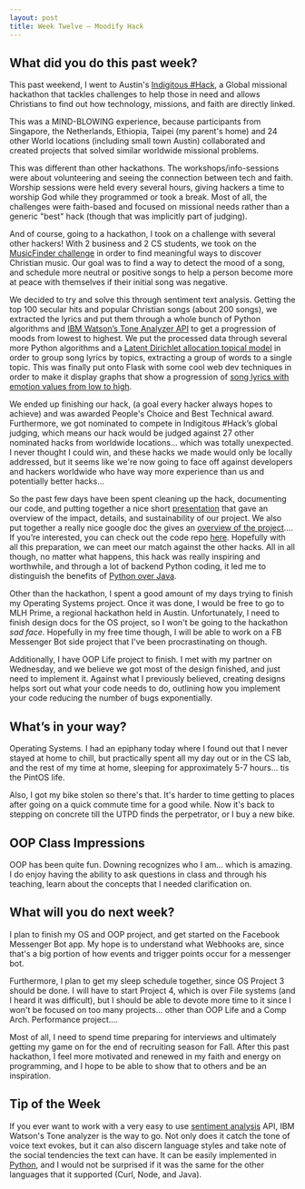```yaml
---
layout: post
title: Week Twelve – Moodify Hack
---
```


What did you do this past week?
------
This past weekend, I went to Austin's [Indigitous #Hack](https://indigitous.org/hack), a Global missional hackathon that tackles challenges to help those in need and allows Christians to find out how technology, missions, and faith are directly linked.

This was a MIND-BLOWING experience, because participants from Singapore, the Netherlands, Ethiopia, Taipei (my parent's home) and 24 other World locations (including small town Austin) collaborated and created projects that solved similar worldwide missional problems.

This was different than other hackathons. The workshops/info-sessions were about volunteering and seeing the connection between tech and faith. Worship sessions were held every several hours, giving hackers a time to worship God while they programmed or took a break. Most of all, the challenges were faith-based and focused on missional needs rather than a generic "best" hack (though that was implicitly part of judging).

And of course, going to a hackathon, I took on a challenge with several other hackers! With 2 business and 2 CS students, we took on the [MusicFinder challenge](https://indigitous.org/hack/challenges/musicfinder/) in order to find meaningful ways to discover Christian music. Our goal was to find a way to detect the mood of a song, and schedule more neutral or positive songs to help a person become more at peace with themselves if their initial song was negative. 

We decided to try and solve this through sentiment text analysis. Getting the top 100 secular hits and popular Christian songs (about 200 songs), we extracted the lyrics and put them through a whole bunch of Python algorithms and [IBM Watson’s Tone Analyzer API](https://tone-analyzer-demo.mybluemix.net/) to get a progression of moods from lowest to highest. We put the processed data through several more Python algorithms and a [Latent Dirichlet allocation topical model](https://radimrehurek.com/gensim/models/ldamodel.html) in order to group song lyrics by topics, extracting a group of words to a single topic. This was finally put onto Flask with some cool web dev techniques in order to make it display graphs that show a progression of [song lyrics with emotion values from low to high](https://www.youtube.com/watch?v=e6cWOU9Pd0s).

We ended up finishing our hack, (a goal every hacker always hopes to achieve) and was awarded People's Choice and Best Technical award.  Furthermore, we got nominated to compete in Indigitous #Hack’s global judging, which means our hack would be judged against 27 other nominated hacks from worldwide locations... which was totally unexpected. I never thought I could win, and these hacks we made would only be locally addressed, but it seems like we're now going to face off against developers and hackers worldwide who have way more experience than us and potentially better hacks...

So the past few days have been spent cleaning up the hack, documenting our code, and putting together a nice short [presentation](https://www.youtube.com/watch?v=NDC10z1V3Fw) that gave an overview of the impact, details, and sustainability of our project. We also put together a really nice google doc the gives an [overview of the project](https://docs.google.com/document/d/1SsHBxV5uW9Nua9YWK0FhQR99E4dm15evlvtCADXgV5E/edit)…. If you’re interested, you can check out the code repo [here](https://github.com/theCreedo/IndigitousMusicFinder). Hopefully with all this preparation, we can meet our match against the other hacks.
All in all though, no matter what happens, this hack was really inspiring and worthwhile, and through a lot of backend Python coding, it led me to distinguish the benefits of [Python over Java](https://login.cs.utexas.edu/blog/3-reasons-why-python-java).

Other than the hackathon, I spent a good amount of my days trying to finish my Operating Systems project. Once it was done, I would be free to go to MLH Prime, a regional hackathon held in Austin. Unfortunately, I need to finish design docs for the OS project, so I won't be going to the hackathon *sad face*. Hopefully in my free time though, I will be able to work on a FB Messenger Bot side project that I've been procrastinating on though.

Additionally, I have OOP Life project to finish. I met with my partner on Wednesday, and we believe we got most of the design finished, and just need to implement it. Against what I previously believed, creating designs helps sort out what your code needs to do, outlining how you implement your code reducing the number of bugs exponentially.

What’s in your way?
------
Operating Systems. I had an epiphany today where I found out that I never stayed at home to chill, but practically spent all my day out or in the CS lab, and the rest of my time at home, sleeping for approximately 5-7 hours... tis the PintOS life.

Also, I got my bike stolen so there's that. It's harder to time getting to places after going on a quick commute time for a good while. Now it's back to stepping on concrete till the UTPD finds the perpetrator, or I buy a new bike.

OOP Class Impressions
------
OOP has been quite fun. Downing recognizes who I am... which is amazing. I do enjoy having the ability to ask questions in class and through his teaching, learn about the concepts that I needed clarification on.

What will you do next week?
------
I plan to finish my OS and OOP project, and get started on the Facebook Messenger Bot app. My hope is to understand what Webhooks are, since that's a big portion of how events and trigger points occur for a messenger bot.

Furthermore, I plan to get my sleep schedule together, since OS Project 3 should be done. I will have to start Project 4, which is over File systems (and I heard it was difficult), but I should be able to devote more time to it since I won't be focused on too many projects... other than OOP Life and a Comp Arch. Performance project....

Most of all, I need to spend time preparing for interviews and ultimately getting my game on for the end of recruiting season for Fall. After this past hackathon, I feel more motivated and renewed in my faith and energy on programming, and I hope to be able to show that to others and be an inspiration.  

Tip of the Week
------
If you ever want to work with a very easy to use [sentiment analysis](https://en.wikipedia.org/wiki/Sentiment_analysis) API, IBM Watson's Tone analyzer is the way to go. Not only does it catch the tone of voice text evokes, but it can also discern language styles and take note of the social tendencies the text can have. It can be easily implemented in [Python](http://www.ibm.com/watson/developercloud/tone-analyzer/api/v3/?python#post-tone), and I would not be surprised if it was the same for the other languages that it supported (Curl, Node, and Java).
